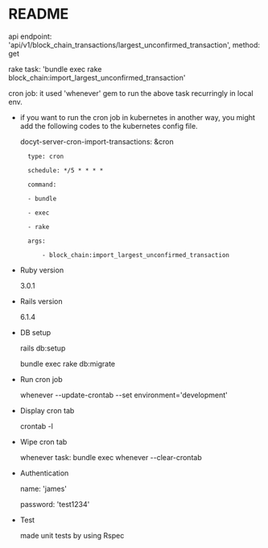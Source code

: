 # README

api endpoint: 'api/v1/block_chain_transactions/largest_unconfirmed_transaction', method: get

rake task: 'bundle exec rake block_chain:import_largest_unconfirmed_transaction'

cron job: it used 'whenever' gem to run the above task recurringly in local env.


- if you want to run the cron job in kubernetes in another way, you might add the following codes to the kubernetes config file.

    
    docyt-server-cron-import-transactions: &cron
    
        type: cron
        
        schedule: */5 * * * *
        
        command:
        
        - bundle
    
        - exec
        
        - rake
        
        args:
        
            - block_chain:import_largest_unconfirmed_transaction

* Ruby version

    3.0.1

* Rails version

    6.1.4

* DB setup

    rails db:setup
    
    bundle exec rake db:migrate

* Run cron job

    whenever --update-crontab --set environment='development'

* Display cron tab

    crontab -l

* Wipe cron tab

    whenever task: bundle exec whenever --clear-crontab

* Authentication

    name: 'james'

    password: 'test1234'

* Test

    made unit tests by using Rspec 